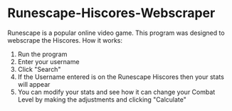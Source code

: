 # Runescape-Hiscores-Webscraper
Runescape is a popular online video game. This program was designed to webscrape the Hiscores.
How it works:
  1) Run the program
  2) Enter your username
  3) Click "Search"
  4) If the Username entered is on the Runescape Hiscores then your stats will appear
  5) You can modify your stats and see how it can change your Combat Level by making the adjustments and clicking "Calculate"
